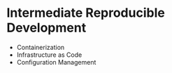 # Intermediate Reproducible Development

* Containerization
* Infrastructure as Code
* Configuration Management
